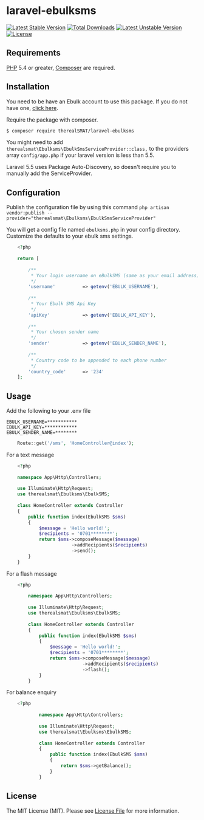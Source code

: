 # laravel-ebulksms

[![Latest Stable Version](https://poser.pugx.org/therealsmat/laravel-ebulksms/v/stable)](https://packagist.org/packages/therealsmat/laravel-ebulksms)
[![Total Downloads](https://poser.pugx.org/therealsmat/laravel-ebulksms/downloads)](https://packagist.org/packages/therealsmat/laravel-ebulksms)
[![Latest Unstable Version](https://poser.pugx.org/therealsmat/laravel-ebulksms/v/unstable)](https://packagist.org/packages/therealsmat/laravel-ebulksms)
[![License](https://poser.pugx.org/therealsmat/laravel-ebulksms/license)](https://packagist.org/packages/therealsmat/laravel-ebulksms)

## Requirements
[PHP](https://php.net) 5.4 or greater, [Composer](https://getcomposer.org) are required.

## Installation
You need to be have an Ebulk account to use this package. If you do not have one, [click here](https://ebulksms.com).

Require the package with composer.
``` bash
$ composer require therealSMAT/laravel-ebulksms
```
You might need to add ` therealsmat\Ebulksms\EbulkSmsServiceProvider::class,` to the providers array `config/app.php` if your laravel version is less than 5.5.

Laravel 5.5 uses Package Auto-Discovery, so doesn't require you to manually add the ServiceProvider.

## Configuration
Publish the configuration file by using this command
`php artisan vendor:publish --provider="therealsmat\Ebulksms\EbulkSmsServiceProvider"`

You will get a config file named `ebulksms.php` in your config directory. Customize the defaults to your ebulk sms settings.
```php
    <?php 
    
    return [
    
        /**
         * Your login username on eBulkSMS (same as your email address)
         */
        'username'          => getenv('EBULK_USERNAME'),
    
        /**
         * Your Ebulk SMS Api Key
         */
        'apiKey'            => getenv('EBULK_API_KEY'),
    
        /**
         * Your chosen sender name
         */
        'sender'            => getenv('EBULK_SENDER_NAME'),
    
        /**
         * Country code to be appended to each phone number
         */
        'country_code'      => '234'
    ];
```


## Usage
Add the following to your .env file

```dotenv
EBULK_USERNAME=***********
EBULK_API_KEY=************
EBULK_SENDER_NAME=********
```

```php
    Route::get('/sms', 'HomeController@index');
```
  For a text message
```php
    <?php
    
    namespace App\Http\Controllers;
    
    use Illuminate\Http\Request;
    use therealsmat\Ebulksms\EbulkSMS;
    
    class HomeController extends Controller
    {
        public function index(EbulkSMS $sms)
        {
            $message = 'Hello world!';
            $recipients = '0701********';
            return $sms->composeMessage($message)
                        ->addRecipients($recipients)
                        ->send();
        }
    }
```
For a flash message
```php
    <?php
        
        namespace App\Http\Controllers;
        
        use Illuminate\Http\Request;
        use therealsmat\Ebulksms\EbulkSMS;
        
        class HomeController extends Controller
        {
            public function index(EbulkSMS $sms)
            {
                $message = 'Hello world!';
                $recipients = '0701********';
                return $sms->composeMessage($message)
                            ->addRecipients($recipients)
                            ->flash();
            }
        }
```
For balance enquiry
```php
    <?php
            
            namespace App\Http\Controllers;
            
            use Illuminate\Http\Request;
            use therealsmat\Ebulksms\EbulkSMS;
            
            class HomeController extends Controller
            {
                public function index(EbulkSMS $sms)
                {
                    return $sms->getBalance();
                }
            }
```

## License

The MIT License (MIT). Please see [License File](LICENSE.md) for more information.
